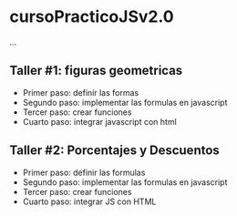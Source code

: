 # cursoPracticoJSv2.0

...

## Taller #1: figuras geometricas

- Primer paso: definir las formas
- Segundo paso: implementar las formulas
en javascript
- Tercer paso: crear funciones
- Cuarto paso: integrar javascript con html

## Taller #2: Porcentajes y Descuentos

- Primer paso: definir las formulas
- Segundo paso: implementar las formulas
en javascript
- Tercer paso: crear funciones
- Cuarto paso: integrar JS con HTML